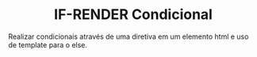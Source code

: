   <h1 align="center">IF-RENDER Condicional</h1>

  <p>Realizar condicionais através de uma diretiva em um elemento html e uso de template para o else.</p>
